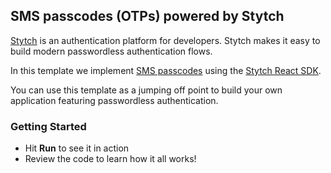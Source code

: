 ## SMS passcodes (OTPs) powered by Stytch

[Stytch](https://stytch.com/) is an authentication platform for developers. Stytch makes it easy to build modern passwordless authentication flows.

In this template we implement [SMS passcodes](https://stytch.com/products/sms-passcodes) using the [Stytch React SDK](https://stytch.com/docs/sdks/javascript-sdk).

You can use this template as a jumping off point to build your own application featuring passwordless authentication.


### Getting Started
- Hit **Run** to see it in action
- Review the code to learn how it all works!